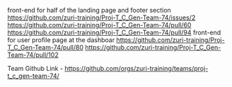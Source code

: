 front-end for half of the landing page and footer section	https://github.com/zuri-training/Proj-T_C_Gen-Team-74/issues/2 https://github.com/zuri-training/Proj-T_C_Gen-Team-74/pull/60 https://github.com/zuri-training/Proj-T_C_Gen-Team-74/pull/94
front-end for user profile page at the dashboar	https://github.com/zuri-training/Proj-T_C_Gen-Team-74/pull/80 https://github.com/zuri-training/Proj-T_C_Gen-Team-74/pull/102





Team Github Link - https://github.com/orgs/zuri-training/teams/proj-t_c_gen-team-74/